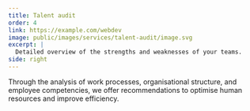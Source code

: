```yaml
---
title: Talent audit
order: 4
link: https://example.com/webdev
image: public/images/services/talent-audit/image.svg
excerpt: |
  Detailed overview of the strengths and weaknesses of your teams.
side: right
---
```

Through the analysis of work processes, organisational structure, and employee competencies, we offer recommendations to optimise human resources and improve efficiency.
